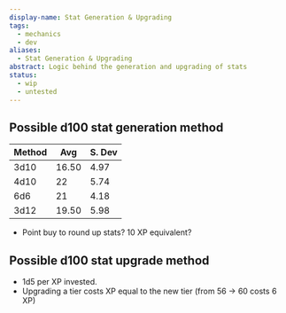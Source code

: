 ```yaml
---
display-name: Stat Generation & Upgrading
tags:
  - mechanics
  - dev
aliases:
  - Stat Generation & Upgrading
abstract: Logic behind the generation and upgrading of stats
status:
  - wip
  - untested
---
```

## Possible d100 stat generation method

| Method | Avg   | S. Dev |
| ------ | ----- | ------ |
| 3d10   | 16.50 | 4.97   |
| 4d10   | 22    | 5.74   |
| 6d6    | 21    | 4.18   |
| 3d12   | 19.50 | 5.98   |
- Point buy to round up stats? 10 XP equivalent?
## Possible d100 stat upgrade method
- 1d5 per XP invested.
- Upgrading a tier costs XP equal to the new tier (from 56 -> 60 costs 6 XP)
